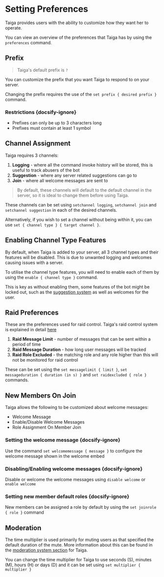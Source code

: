 # Setting Preferences
Taiga provides users with the ability to customize how they want her to operate.

You can view an overview of the preferences that Taiga has by using the `preferences` command.

## Prefix
> Taiga's default prefix is `?`

You can customize the prefix that you want Taiga to respond to on your server. 

Changing the prefix requires the use of the `set prefix { desired prefix }` command. 

### Restrictions {docsify-ignore}
* Prefixes can only be up to 3 characters long 
* Prefixes must contain at least 1 symbol

## Channel Assignment
Taiga requires 3 channels:

1. **Logging** - where all the command invoke history will be stored, this is useful to track abusers of the bot
2. **Suggestion** - where any server related suggestions can go to 
3. **Join** - where all welcome messages are sent to

> By default, these channels will default to the default channel in the server, so it is ideal to change them before 
using Taiga.

These channels can be set using `setchannel logging`, `setchannel join` and `setchannel suggestion` in each of the 
desired channels.

Alternatively, if you wish to set a channel without being within it, you can use `set { channel type } { target channel }`.

## Enabling Channel Type Features
By default, when Taiga is added to your server, all 3 channel types and their features will be disabled. This is due to
unwanted logging and welcomes causing issues with a server.

To utilise the channel type features, you will need to enable each of them by using the `enable { channel type }` command.

This is key as without enabling them, some features of the bot might be locked out, such as the [suggestion system](suggestion.md)
as well as welcomes for the user.

## Raid Preferences
These are the preferences used for raid control. Taiga's raid control system is explained in detail [here](raid_control.md)

1. **Raid Message Limit** - number of messages that can be sent within a period of time
2. **Raid Message Duration** - how long user messages will be tracked
3. **Raid Role Excluded** - the matching role and any role higher than this will not be monitored for raid control

These can be set using the `set messagelimit { limit }`, `set messageduration { duration (in s) }` 
and `set raidexcluded { role }` commands.

## New Members On Join
Taiga allows the following to be customized about welcome messages:

* Welcome Message 
* Enable/Disable Welcome Messages
* Role Assignment On Member Join

### Setting the welcome message {docsify-ignore}
Use the command `set welcomemessage { message }` to configure the welcome message shown in the welcome embed

### Disabling/Enabling welcome messages {docsify-ignore}
Disable or welcome the welcome messages using `disable welcome` or `enable welcome`

### Setting new member default roles {docsify-ignore}
New members can be assigned a role by default by using the `set joinrole { role }` command

## Moderation
The time multiplier is used primarily for muting users as that specified the default duration of the mute. 
More information about this can be found in the 
[moderation system section](moderation_system.md?id=time-multipliers) for Taiga.

You can change the time multiplier for Taiga to use seconds (S), minutes (M), hours (H) or days (D) and it can be set 
using `set multiplier { multiplier }`

